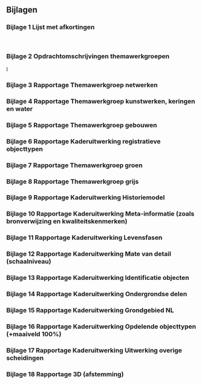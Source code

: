 ## Bijlagen

### Bijlage 1 Lijst met afkortingen


 
### Bijlage 2 Opdrachtomschrijvingen themawerkgroepen
I

### Bijlage 3 Rapportage Themawerkgroep netwerken


### Bijlage 4 Rapportage Themawerkgroep kunstwerken, keringen en water

### Bijlage 5 Rapportage Themawerkgroep gebouwen

### Bijlage 6 Rapportage Kaderuitwerking registratieve objecttypen

### Bijlage 7 Rapportage Themawerkgroep groen

### Bijlage 8 Rapportage Themawerkgroep grijs

### Bijlage 9 Rapportage Kaderuitwerking Historiemodel

### Bijlage 10 Rapportage Kaderuitwerking Meta-informatie (zoals bronverwijzing en kwaliteitskenmerken)


### Bijlage 11 Rapportage Kaderuitwerking Levensfasen

### Bijlage 12 Rapportage Kaderuitwerking Mate van detail (schaalniveau)

### Bijlage 13 Rapportage Kaderuitwerking Identificatie objecten

### Bijlage 14 Rapportage Kaderuitwerking Ondergrondse delen

### Bijlage 15 Rapportage Kaderuitwerking Grondgebied NL

### Bijlage 16 Rapportage Kaderuitwerking Opdelende objecttypen (+maaiveld 100%)

### Bijlage 17 Rapportage Kaderuitwerking Uitwerking overige scheidingen

### Bijlage 18 Rapportage 3D (afstemming)
